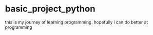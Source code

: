 # basic_project_python

this is my journey of learning programming.
hopefully i can do better at programming
